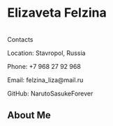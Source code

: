 <h1>Elizaveta Felzina</h1>
<br>
Contacts
<p>Location: Stavropol, Russia</p>
<p>Phone: +7 968 27 92 968</p>
<p>Email: felzina_liza@mail.ru</p>


GitHub: NarutoSasukeForever
<br>
<h2>About Me</h2>
